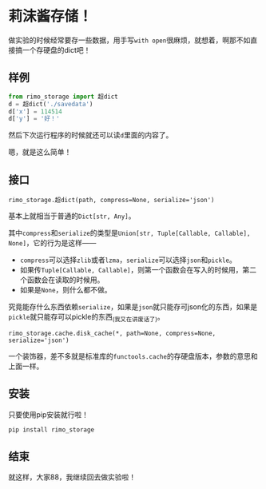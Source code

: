 # 莉沫酱存储！

做实验的时候经常要存一些数据，用手写`with open`很麻烦，就想着，啊那不如直接搞一个存硬盘的dict吧！


## 样例

```python
from rimo_storage import 超dict
d = 超dict('./savedata')
d['x'] = 114514
d['y'] = '好！'
```

然后下次运行程序的时候就还可以读`d`里面的内容了。

嗯，就是这么简单！


## 接口

`rimo_storage.超dict(path, compress=None, serialize='json')`

基本上就相当于普通的`Dict[str, Any]`。

其中`compress`和`serialize`的类型是`Union[str, Tuple[Callable, Callable], None]`，它的行为是这样——
- `compress`可以选择`zlib`或者`lzma`，`serialize`可以选择`json`和`pickle`。
- 如果传`Tuple[Callable, Callable]`，则第一个函数会在写入的时候用，第二个函数会在读取的时候用。
- 如果是`None`，则什么都不做。

究竟能存什么东西依赖`serialize`，如果是`json`就只能存可json化的东西，如果是`pickle`就只能存可以pickle的东西<sub>(我又在讲废话了)</sub>。

`rimo_storage.cache.disk_cache(*, path=None, compress=None, serialize='json')`

一个装饰器，差不多就是标准库的`functools.cache`的存硬盘版本，参数的意思和上面一样。


## 安装

只要使用pip安装就行啦！

```sh
pip install rimo_storage
```


## 结束

就这样，大家88，我继续回去做实验啦！
